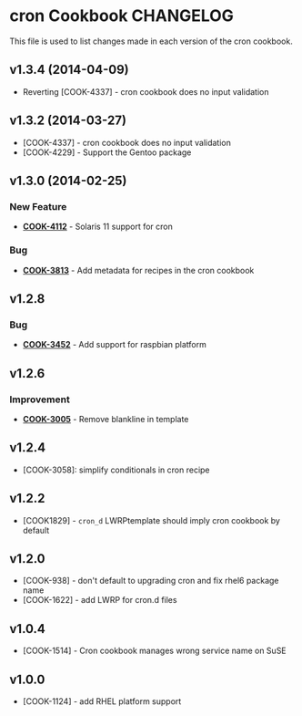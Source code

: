 cron Cookbook CHANGELOG
=======================
This file is used to list changes made in each version of the cron cookbook.

v1.3.4 (2014-04-09)
-------------------
- Reverting [COOK-4337] - cron cookbook does no input validation


v1.3.2 (2014-03-27)
-------------------
- [COOK-4337] - cron cookbook does no input validation
- [COOK-4229] - Support the Gentoo package


v1.3.0 (2014-02-25)
-------------------
### New Feature
- **[COOK-4112](https://tickets.opscode.com/browse/COOK-4112)** - Solaris 11 support for cron

### Bug
- **[COOK-3813](https://tickets.opscode.com/browse/COOK-3813)** - Add metadata for recipes in the cron cookbook


v1.2.8
------
### Bug
- **[COOK-3452](https://tickets.opscode.com/browse/COOK-3452)** - Add support for raspbian platform

v1.2.6
------
### Improvement
- **[COOK-3005](https://tickets.opscode.com/browse/COOK-3005)** - Remove blankline in template

v1.2.4
------
- [COOK-3058]: simplify conditionals in cron recipe

v1.2.2
------
- [COOK1829] - `cron_d` LWRPtemplate should imply cron cookbook by default

v1.2.0
------
- [COOK-938] - don't default to upgrading cron and fix rhel6 package name
- [COOK-1622] - add LWRP for cron.d files

v1.0.4
------
- [COOK-1514] - Cron cookbook manages wrong service name on SuSE

v1.0.0
------
- [COOK-1124] - add RHEL platform support
